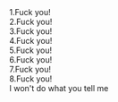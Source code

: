 <!DOCTYPE html>
<html lang="en">
    <head>
        <title>Test</title>
        <link rel="stylesheet" type="text/css" href="styles.css">        
        <meta name="viewport" content="width=device-width, initial-scale=1.0">
        <link rel="stylesheet" 
            href="https://stackpath.bootstrapcdn.com/bootstrap/4.5.2/css/bootstrap.min.css" 
            integrity="sha384-JcKb8q3iqJ61gNV9KGb8thSsNjpSL0n8PARn9HuZOnIxN0hoP+VmmDGMN5t9UJ0Z" 
            crossorigin="anonymous">       
    </head>
    <body>
        <div>
            <div>1.Fuck you!</div>
            <div>2.Fuck you!</div>
            <div>3.Fuck you!</div>
            <div>4.Fuck you!</div>
            <div>5.Fuck you!</div>
            <div>6.Fuck you!</div>
            <div>7.Fuck you!</div>
            <div>8.Fuck you!</div>
        </div>
        I won't do what you tell me
    </body>
</html>
